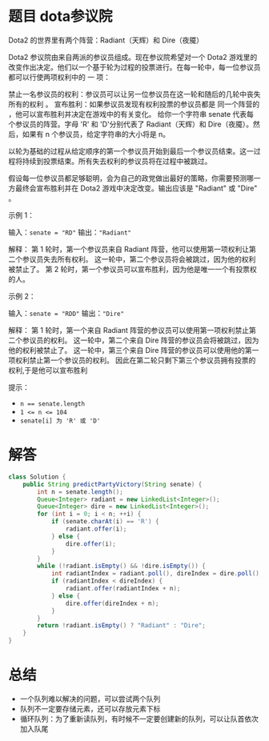 # 题目 dota参议院

Dota2 的世界里有两个阵营：Radiant（天辉）和 Dire（夜魇）

Dota2 参议院由来自两派的参议员组成。现在参议院希望对一个 Dota2 游戏里的改变作出决定。他们以一个基于轮为过程的投票进行。在每一轮中，每一位参议员都可以行使两项权利中的 一 项：

禁止一名参议员的权利：参议员可以让另一位参议员在这一轮和随后的几轮中丧失 所有的权利 。
宣布胜利：如果参议员发现有权利投票的参议员都是 同一个阵营的 ，他可以宣布胜利并决定在游戏中的有关变化。
给你一个字符串 senate 代表每个参议员的阵营。字母 'R' 和 'D'分别代表了 Radiant（天辉）和 Dire（夜魇）。然后，如果有 n 个参议员，给定字符串的大小将是 n。

以轮为基础的过程从给定顺序的第一个参议员开始到最后一个参议员结束。这一过程将持续到投票结束。所有失去权利的参议员将在过程中被跳过。

假设每一位参议员都足够聪明，会为自己的政党做出最好的策略，你需要预测哪一方最终会宣布胜利并在 Dota2 游戏中决定改变。输出应该是 "Radiant" 或 "Dire" 。

 

示例 1：

输入：```senate = "RD"```
输出：```"Radiant"```

解释：
第 1 轮时，第一个参议员来自 Radiant 阵营，他可以使用第一项权利让第二个参议员失去所有权利。
这一轮中，第二个参议员将会被跳过，因为他的权利被禁止了。
第 2 轮时，第一个参议员可以宣布胜利，因为他是唯一一个有投票权的人。

示例 2：

输入：```senate = "RDD"```
输出：```"Dire"```

解释：
第 1 轮时，第一个来自 Radiant 阵营的参议员可以使用第一项权利禁止第二个参议员的权利。
这一轮中，第二个来自 Dire 阵营的参议员会将被跳过，因为他的权利被禁止了。
这一轮中，第三个来自 Dire 阵营的参议员可以使用他的第一项权利禁止第一个参议员的权利。
因此在第二轮只剩下第三个参议员拥有投票的权利,于是他可以宣布胜利
 

提示：

* ```n == senate.length```
* ```1 <= n <= 104```
* ```senate[i] 为 'R' 或 'D'```

# 解答

```java
class Solution {
    public String predictPartyVictory(String senate) {
        int n = senate.length();
        Queue<Integer> radiant = new LinkedList<Integer>();
        Queue<Integer> dire = new LinkedList<Integer>();
        for (int i = 0; i < n; ++i) {
            if (senate.charAt(i) == 'R') {
                radiant.offer(i);
            } else {
                dire.offer(i);
            }
        }
        while (!radiant.isEmpty() && !dire.isEmpty()) {
            int radiantIndex = radiant.poll(), direIndex = dire.poll();
            if (radiantIndex < direIndex) {
                radiant.offer(radiantIndex + n);
            } else {
                dire.offer(direIndex + n);
            }
        }
        return !radiant.isEmpty() ? "Radiant" : "Dire";
    }
}

```

# 总结
* 一个队列难以解决的问题，可以尝试两个队列
* 队列不一定要存储元素，还可以存放元素下标
* 循环队列：为了重新读队列，有时候不一定要创建新的队列，可以让队首依次加入队尾
